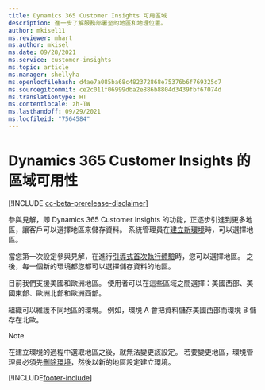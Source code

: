 ```yaml
---
title: Dynamics 365 Customer Insights 可用區域
description: 進一步了解服務部署至的地區和地理位置。
author: mkisel11
ms.reviewer: mhart
ms.author: mkisel
ms.date: 09/28/2021
ms.service: customer-insights
ms.topic: article
ms.manager: shellyha
ms.openlocfilehash: d4ae7a085ba68c482372868e75376b6f769325d7
ms.sourcegitcommit: ce2c011f06999dba2e886b8804d3439fbf67074d
ms.translationtype: HT
ms.contentlocale: zh-TW
ms.lasthandoff: 09/29/2021
ms.locfileid: "7564584"
---
```

# <a name="regional-availability-for-dynamics-365-customer-insights"></a>Dynamics 365 Customer Insights 的區域可用性

[!INCLUDE [cc-beta-prerelease-disclaimer](includes/cc-beta-prerelease-disclaimer.md)]

參與見解，即 Dynamics 365 Customer Insights 的功能，正逐步引進到更多地區，讓客戶可以選擇地區來儲存資料。 系統管理員在[建立新環境](manage-environments-workspaces.md#create-an-environment)時，可以選擇地區。 

當您第一次設定參與見解，在進行[引導式首次執行體驗](quickstart.md)時，您可以選擇地區。 之後，每一個新的環境都您都可以選擇儲存資料的地區。

目前我們支援美國和歐洲地區。 使用者可以在這些區域之間選擇：美國西部、美國東部、歐洲北部和歐洲西部。

組織可以維護不同地區的環境。 例如，環境 A 會把資料儲存美國西部而環境 B 儲存在北歐。

> [!NOTE]
> 在建立環境的過程中選取地區之後，就無法變更該設定。 若要變更地區，環境管理員必須先[刪除環境](manage-environments-workspaces.md#delete-an-environment)，然後以新的地區設定建立環境。


[!INCLUDE[footer-include](../includes/footer-banner.md)]
